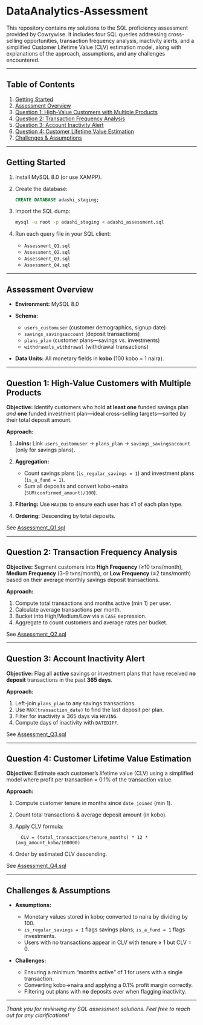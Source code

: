 # DataAnalytics-Assessment

This repository contains my solutions to the SQL proficiency assessment provided by Cowrywise. It includes four SQL queries addressing cross-selling opportunities, transaction frequency analysis, inactivity alerts, and a simplified Customer Lifetime Value (CLV) estimation model, along with explanations of the approach, assumptions, and any challenges encountered.

---

## Table of Contents

1. [Getting Started](#getting-started)
2. [Assessment Overview](#assessment-overview)
3. [Question 1: High-Value Customers with Multiple Products](#question-1-high-value-customers-with-multiple-products)
4. [Question 2: Transaction Frequency Analysis](#question-2-transaction-frequency-analysis)
5. [Question 3: Account Inactivity Alert](#question-3-account-inactivity-alert)
6. [Question 4: Customer Lifetime Value Estimation](#question-4-customer-lifetime-value-estimation)
7. [Challenges & Assumptions](#challenges--assumptions)

---

## Getting Started

1. Install MySQL 8.0 (or use XAMPP).
2. Create the database:

   ```sql
   CREATE DATABASE adashi_staging;
   ```
3. Import the SQL dump:

   ```bash
   mysql -u root -p adashi_staging < adashi_assessment.sql
   ```
4. Run each query file in your SQL client:

   * `Assessment_Q1.sql`
   * `Assessment_Q2.sql`
   * `Assessment_Q3.sql`
   * `Assessment_Q4.sql`

---

## Assessment Overview

* **Environment:** MySQL 8.0
* **Schema:**

  * `users_customuser` (customer demographics, signup date)
  * `savings_savingsaccount` (deposit transactions)
  * `plans_plan` (customer plans—savings vs. investments)
  * `withdrawals_withdrawal` (withdrawal transactions)
* **Data Units:** All monetary fields in **kobo** (100 kobo = 1 naira).

---

## Question 1: High-Value Customers with Multiple Products

**Objective:**
Identify customers who hold **at least one** funded savings plan *and* **one** funded investment plan—ideal cross-selling targets—sorted by their total deposit amount.

**Approach:**

1. **Joins:** Link `users_customuser` → `plans_plan` → `savings_savingsaccount` (only for savings plans).
2. **Aggregation:**

   * Count savings plans (`is_regular_savings = 1`) and investment plans (`is_a_fund = 1`).
   * Sum all deposits and convert kobo→naira (`SUM(confirmed_amount)/100`).
3. **Filtering:** Use `HAVING` to ensure each user has ≥1 of each plan type.
4. **Ordering:** Descending by total deposits.

See [Assessment_Q1.sql](https://github.com/akwaire/DataAnalytics-Assessment/blob/main/Assessment_Q1.sql)

---

## Question 2: Transaction Frequency Analysis

**Objective:**
Segment customers into **High Frequency** (≥10 txns/month), **Medium Frequency** (3–9 txns/month), or **Low Frequency** (≤2 txns/month) based on their average monthly savings deposit transactions.

**Approach:**

1. Compute total transactions and months active (min 1) per user.
2. Calculate average transactions per month.
3. Bucket into High/Medium/Low via a `CASE` expression.
4. Aggregate to count customers and average rates per bucket.

See [Assessment_Q2.sql](https://github.com/akwaire/DataAnalytics-Assessment/blob/main/Assessment_Q2.sql)

---

## Question 3: Account Inactivity Alert

**Objective:**
Flag all **active** savings or investment plans that have received **no deposit** transactions in the past **365 days**.

**Approach:**

1. Left-join `plans_plan` to any savings transactions.
2. Use `MAX(transaction_date)` to find the last deposit per plan.
3. Filter for inactivity ≥ 365 days via `HAVING`.
4. Compute days of inactivity with `DATEDIFF`.

See [Assessment_Q3.sql](https://github.com/akwaire/DataAnalytics-Assessment/blob/main/Assessment_Q3.sql)

---

## Question 4: Customer Lifetime Value Estimation

**Objective:**
Estimate each customer’s lifetime value (CLV) using a simplified model where profit per transaction = 0.1% of the transaction value.

**Approach:**

1. Compute customer tenure in months since `date_joined` (min 1).
2. Count total transactions & average deposit amount (in kobo).
3. Apply CLV formula:

   ```
     CLV = (total_transactions/tenure_months) * 12 * (avg_amount_kobo/100000)
   ```
4. Order by estimated CLV descending.

See [Assessment_Q4.sql](https://github.com/akwaire/DataAnalytics-Assessment/blob/main/Assessment_Q4.sql)

---

## Challenges & Assumptions

* **Assumptions:**

  * Monetary values stored in kobo; converted to naira by dividing by 100.
  * `is_regular_savings = 1` flags savings plans; `is_a_fund = 1` flags investments.
  * Users with no transactions appear in CLV with tenure ≥ 1 but CLV = 0.
* **Challenges:**

  * Ensuring a minimum “months active” of 1 for users with a single transaction.
  * Converting kobo→naira and applying a 0.1% profit margin correctly.
  * Filtering out plans with **no** deposits ever when flagging inactivity.

---

*Thank you for reviewing my SQL assessment solutions. Feel free to reach out for any clarifications!*
